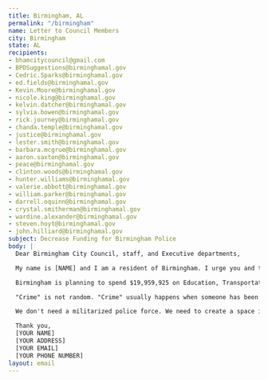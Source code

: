 ```yaml
---
title: Birmingham, AL
permalink: "/birmingham"
name: Letter to Council Members
city: Birmingham
state: AL
recipients:
- bhamcitycouncil@gmail.com
- BPDSuggestions@birminghamal.gov
- Cedric.Sparks@birminghamal.gov
- ed.fields@birminghamal.gov
- Kevin.Moore@birminghamal.gov
- nicole.king@birminghamal.gov
- kelvin.datcher@birminghamal.gov
- sylvia.bowen@birminghamal.gov
- rick.journey@birminghamal.gov
- chanda.temple@birminghamal.gov
- justice@birminghamal.gov
- lester.smith@birminghamal.gov
- barbara.mcgrue@birminghamal.gov
- aaron.saxton@birminghamal.gov
- peace@birminghamal.gov
- clinton.woods@birminghamal.gov
- hunter.williams@birminghamal.gov
- valerie.abbott@birminghamal.gov
- william.parker@birminghamal.gov
- darrell.oquinn@birminghamal.gov
- crystal.smitherman@birminghamal.gov
- wardine.alexander@birminghamal.gov
- steven.hoyt@birminghamal.gov
- john.hilliard@birminghamal.gov
subject: Decrease Funding for Birmingham Police
body: |
  Dear Birmingham City Council, staff, and Executive departments,

  My name is [NAME] and I am a resident of Birmingham. I urge you and the rest of the city council to amend the future budget for 2021 and all future budgets. I would like to redirect money away from BPD and into social service programs that will benefit public health and our own communities, especially communities of color. The recently passed budget for 2020 suggests that the largest fraction of the city’s budget should go to policing ($92,775,797), which is over 30% larger than even the second largest allocation of funds, fire ($67,814,889).

  Birmingham is planning to spend $19,959,925 on Education, Transportation, Housing for Mentally Ill, Youth Programs, City Owned Arts/Recreation Centers, Emergency Medical System, and Social Services. Birmingham is planning to spend 4.65 times more on the police than on social programs to better the future of this city. This planned spending is not consistent with the stated values of the city: Safe, Secure, and Sustainable Communities; Healthy, Thriving, and Diverse Neighborhoods; High-Performing 21st Century Education and Workforce Development Systems; etc. If this is truly representative of the council’s thoughts on how funds should be allocated in a city in which over 1,000 of my neighbors (Birmingham + Jefferson County) are currently experiencing homelessness and in which nearly 59,000 of my neighbors (downtown Birmingham) are impoverished and at risk of becoming homeless, I am ashamed to call Birmingham my home and I am ashamed to call you my elected officials.

  "Crime" is not random. "Crime" usually happens when someone has been unable to meet their basic needs. More jobs, more educational opportunities, more arts programs, more community centers, more mental health resources, as well as more of a say in how our own communities function, have proven to be much more effective at promoting community safety than policing. This is a long transition process but change starts with reallocating this funding!

  We don't need a militarized police force. We need to create a space in which more mental health service providers, social workers, victim/survivor advocates, religious leaders, neighbors, and friends - all of the people who really make up our community - can look out for one another. Mayor Woodfin, Council Members, will you look out for me, and will you look out for us?

  Thank you,
  [YOUR NAME]
  [YOUR ADDRESS]
  [YOUR EMAIL]
  [YOUR PHONE NUMBER]
layout: email
---
```


